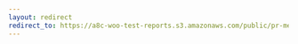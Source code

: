 ```yaml
---
layout: redirect
redirect_to: https://a8c-woo-test-reports.s3.amazonaws.com/public/pr-merge/40020/e2e/index.html
---
```

